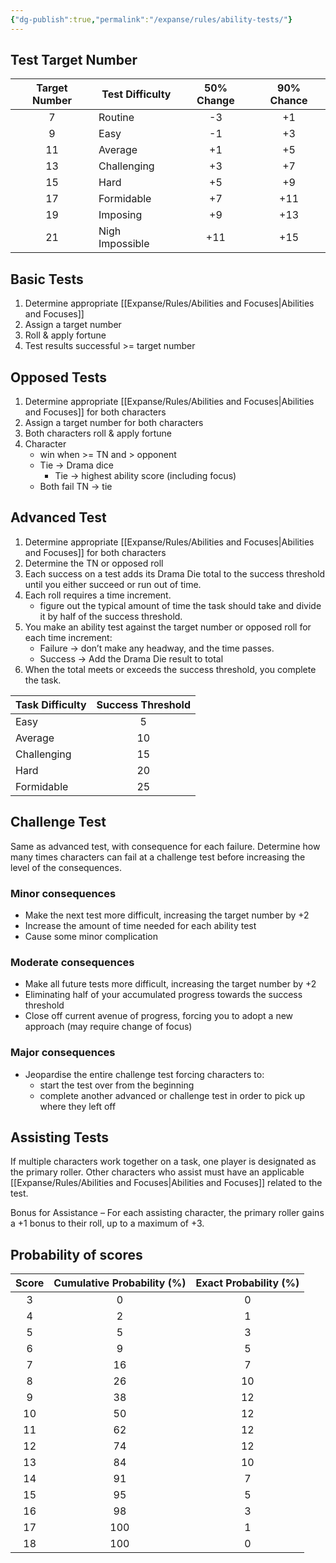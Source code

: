 ```yaml
---
{"dg-publish":true,"permalink":"/expanse/rules/ability-tests/"}
---
```


## Test Target Number
| Target Number | Test Difficulty | 50% Change | 90% Chance |
| :-----------: | --------------- | :--------: | :--------: |
|       7       | Routine         |     -3     |     +1     |
|       9       | Easy            |     -1     |     +3     |
|      11       | Average         |     +1     |     +5     |
|      13       | Challenging     |     +3     |     +7     |
|      15       | Hard            |     +5     |     +9     |
|      17       | Formidable      |     +7     |    +11     |
|      19       | Imposing        |     +9     |    +13     |
|      21       | Nigh Impossible |    +11     |    +15     |
## Basic Tests
1. Determine appropriate [[Expanse/Rules/Abilities and Focuses\|Abilities and Focuses]]
2. Assign a target number
3. Roll & apply fortune
4. Test results successful >= target number

## Opposed Tests
1. Determine appropriate [[Expanse/Rules/Abilities and Focuses\|Abilities and Focuses]] for both characters
2. Assign a target number for both characters
3. Both characters roll & apply fortune
4. Character 
	- win when >= TN and > opponent
	- Tie -> Drama dice
		- Tie -> highest ability score (including focus)
	- Both fail TN -> tie

## Advanced Test
1. Determine appropriate [[Expanse/Rules/Abilities and Focuses\|Abilities and Focuses]] for both characters
2. Determine the TN or opposed roll
3. Each success on a test adds its Drama Die total to the success threshold until you either succeed or run out of time.
4. Each roll requires a time increment.
	- figure out the typical amount of time the task should take and divide it by half of the success threshold.
5. You make an ability test against the target number or opposed roll for each time increment:
	- Failure -> don’t make any headway, and the time passes. 
	- Success -> Add the Drama Die result to total
6. When the total meets or exceeds the success threshold, you complete the task.

| Task Difficulty | Success Threshold |
| --------------- | :---------------: |
| Easy            |         5         |
| Average         |        10         |
| Challenging     |        15         |
| Hard            |        20         |
| Formidable      |        25         |
## Challenge Test
Same as advanced test, with consequence for each failure. 
Determine how many times characters can fail at a challenge test before increasing the level of the consequences.
### Minor consequences
- Make the next test more difficult, increasing the target number by +2
- Increase the amount of time needed for each ability test
- Cause some minor complication
### Moderate consequences
- Make all future tests more difficult, increasing the target number by +2
- Eliminating half of your accumulated progress towards the success threshold
- Close off current avenue of progress, forcing you to adopt a new approach (may require change of focus)

### Major consequences
- Jeopardise the entire challenge test forcing characters to:
	- start the test over from the beginning
	- complete another advanced or challenge test in order to pick up where they left off

## Assisting Tests
If multiple characters work together on a task, one player is designated as the primary roller. Other characters who assist must have an applicable [[Expanse/Rules/Abilities and Focuses\|Abilities and Focuses]] related to the test.

Bonus for Assistance – For each assisting character, the primary roller gains a +1 bonus to their roll, up to a maximum of +3.

## Probability of scores
| Score | Cumulative Probability (%) | Exact Probability (%) |
| :---: | :------------------------: | :-------------------: |
|   3   |             0              |           0           |
|   4   |             2              |           1           |
|   5   |             5              |           3           |
|   6   |             9              |           5           |
|   7   |             16             |           7           |
|   8   |             26             |          10           |
|   9   |             38             |          12           |
|  10   |             50             |          12           |
|  11   |             62             |          12           |
|  12   |             74             |          12           |
|  13   |             84             |          10           |
|  14   |             91             |           7           |
|  15   |             95             |           5           |
|  16   |             98             |           3           |
|  17   |            100             |           1           |
|  18   |            100             |           0           |
